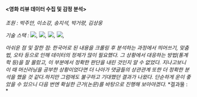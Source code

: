 #### <영화 리뷰 데이터 수집 및 감정 분석>
*조원 : 박주안, 이소강, 송지석, 박거량, 김상웅*

*기술 스택 : <img src="https://img.shields.io/badge/Python-E34F26?style=for-the-badge&logo=python&logoColor=white">, <img src="https://img.shields.io/badge/pandas-E34F26?style=for-the-badge&logo=pandas&logoColor=white">, <img src="https://img.shields.io/badge/Selenium-E34F26?style=for-the-badge&logo=oracle&logoColor=white">, <img src="https://img.shields.io/badge/Oracle-E34F26?style=for-the-badge&logo=oracle&logoColor=white">,*

*아쉬운 점 및 잘한 점: 한국어로 된 내용을 크롤링 후 분석하는 과정에서 띄어쓰기, 맞춤법, 오타 등으로 인해 데이터의 정제가 많이 필요했다. 그 상황에서 대응하는 방법(통계학 등)을 잘 몰랐고, 이 부분에서 정확한 판단을 내린 것인지 알 수 없었다. 지나고보니 이 때 머신러닝을 공부한 상황이었다면 더 나아가 댓글들의 상관관계 또한 더 정확한 분석을 했을 것 같다.하지만 그럼에도 불구하고 기대했던 결과가 나왔다. 단순하게 운이 좋았을 수 있으니 다음 번엔 확실한 근거(논문)를 바탕으로 진행해 보아야겠다.*
*결과물 : *
<img src="">
